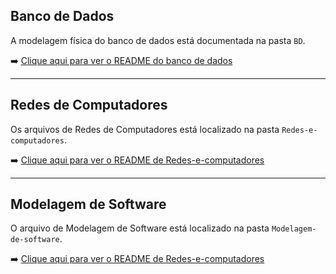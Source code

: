## Banco de Dados

A modelagem física do banco de dados está documentada na pasta `BD`.

➡️ [Clique aqui para ver o README do banco de dados](./BD/README.md)

---

## Redes de Computadores

Os arquivos de Redes de Computadores está localizado na pasta `Redes-e-computadores`.

➡️ [Clique aqui para ver o README de Redes-e-computadores](./Redes-e-computadores/README.md)

---

## Modelagem de Software

O arquivo de Modelagem de Software está localizado na pasta `Modelagem-de-software`.

➡️ [Clique aqui para ver o README de Redes-e-computadores](./Modelagem-de-software/PI_1.png)
